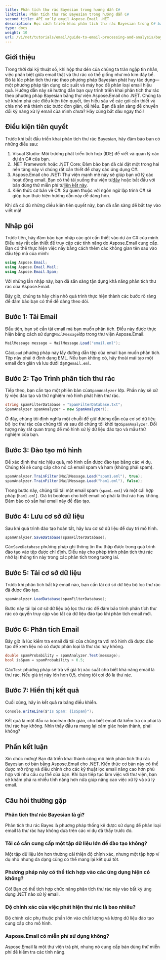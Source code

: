 ```yaml
---
title: Phân tích thư rác Bayesian trong hướng dẫn C#
linktitle: Phân tích thư rác Bayesian trong hướng dẫn C#
second_title: API xử lý email Aspose.Email .NET
description: Học cách triển khai phân tích thư rác Bayesian trong C# bằng Aspose.Email. Hướng dẫn từng bước với thông tin chi tiết về mã để lọc email hiệu quả.
type: docs
weight: 10
url: /vi/net/tutorials/email/guide-to-email-processing-and-analysis/bayesian-spam-analysis-in-csharp/
---
```

## Giới thiệu

Trong thời đại kỹ thuật số, khi hộp thư đến của chúng ta tràn ngập tin nhắn, việc phân biệt giữa email thật và thư rác có thể giống như mò kim đáy bể. Đó là lúc phân tích thư rác theo phương pháp Bayesian phát huy tác dụng—một phương pháp tận dụng xác suất và máy học để phân loại email hiệu quả. Hướng dẫn này sẽ hướng dẫn bạn quy trình triển khai phân tích thư rác theo phương pháp Bayesian bằng thư viện Aspose.Email cho .NET. Chúng ta sẽ khám phá các điều kiện tiên quyết, tìm hiểu sâu về các gói cần thiết và chia nhỏ mã thành các bước đơn giản, dễ hiểu. Bạn đã sẵn sàng để chuyển đổi kỹ năng xử lý email của mình chưa? Hãy cùng bắt đầu ngay thôi!

## Điều kiện tiên quyết

Trước khi bắt đầu triển khai phân tích thư rác Bayesian, hãy đảm bảo bạn có những điều sau:

1. Visual Studio: Môi trường phát triển tích hợp (IDE) để viết và quản lý các dự án C# của bạn.
2. .NET Framework hoặc .NET Core: Đảm bảo bạn đã cài đặt một trong hai nền tảng này vì chúng rất cần thiết để chạy các ứng dụng C#.
3. Aspose.Email cho .NET: Thư viện mạnh mẽ này sẽ giúp bạn xử lý các hoạt động email. Bạn có thể tải xuống thư viện từ[đây](https://releases.aspose.com/email/net/) hoặc bắt đầu với bản dùng thử miễn phí từ[liên kết này](https://releases.aspose.com/).
4. Kiến thức cơ bản về C#: Sự quen thuộc với ngôn ngữ lập trình C# sẽ giúp bạn thực hiện hướng dẫn này dễ dàng hơn.

Khi đã có đủ những điều kiện tiên quyết này, bạn đã sẵn sàng để bắt tay vào viết mã!

## Nhập gói

Trước tiên, hãy đảm bảo bạn nhập các gói cần thiết vào dự án C# của mình. Điều này rất cần thiết để truy cập các tính năng do Aspose.Email cung cấp. Bạn có thể thực hiện việc này bằng cách thêm các không gian tên sau vào đầu tệp mã của mình:

```csharp
using Aspose.Email;
using Aspose.Email.Mail;
using Aspose.Email.Spam;
```

Với những lần nhập này, bạn đã sẵn sàng tận dụng khả năng phân tích thư rác của Aspose.Email.

Bây giờ, chúng ta hãy chia nhỏ quá trình thực hiện thành các bước rõ ràng để đảm bảo bạn có thể dễ dàng theo dõi.

## Bước 1: Tải Email

 Đầu tiên, bạn sẽ cần tải email mà bạn muốn phân tích. Điều này được thực hiện bằng cách sử dụng`MailMessage`lớp trong thư viện Aspose.Email. 

```csharp
MailMessage message = MailMessage.Load("email.eml");
```

 Các`Load` phương pháp này lấy đường dẫn tệp của email bạn muốn phân tích. Tệp này phải ở định dạng EML. Nếu bạn không có, hãy thoải mái tạo một email đơn giản và lưu dưới dạng`email.eml`.

## Bước 2: Tạo Trình phân tích thư rác

 Tiếp theo, bạn cần tạo một phiên bản của`SpamAnalyzer` lớp. Phần này sẽ xử lý việc đào tạo và thử nghiệm mô hình phát hiện thư rác.

```csharp
string spamFilterDatabase = "SpamFilterDatabase.txt";
SpamAnalyzer spamAnalyzer = new SpamAnalyzer();
```

 Ở đây, chúng tôi định nghĩa một chuỗi để giữ đường dẫn của cơ sở dữ liệu bộ lọc thư rác của chúng tôi và sau đó chúng tôi khởi tạo`SpamAnalyzer`. Đối tượng này rất quan trọng để mô hình xử lý dữ liệu đào tạo và mẫu thử nghiệm của bạn.

## Bước 3: Đào tạo mô hình

Để xác định thư rác hiệu quả, mô hình cần được đào tạo bằng các ví dụ. Chúng tôi sẽ cung cấp cho nó cả email spam và ham (không phải spam).

```csharp
spamAnalyzer.TrainFilter(MailMessage.Load("spam1.eml"), true);
spamAnalyzer.TrainFilter(MailMessage.Load("ham1.eml"), false);
```

Trong bước này, chúng tôi tải một email spam (`spam1.eml`) và một cái hợp pháp (`ham1.eml`). Giá trị boolean cho biết email có phải là thư rác hay không. Đảm bảo có sẵn hai email này để đào tạo.

## Bước 4: Lưu cơ sở dữ liệu

Sau khi quá trình đào tạo hoàn tất, hãy lưu cơ sở dữ liệu để duy trì mô hình.

```csharp
spamAnalyzer.SaveDatabase(spamFilterDatabase);
```

 Các`SaveDatabase` phương pháp ghi thông tin thu thập được trong quá trình đào tạo vào tệp được chỉ định. Điều này cho phép trình phân tích thư rác nhớ lại thông tin này trong các phân tích trong tương lai.

## Bước 5: Tải cơ sở dữ liệu

Trước khi phân tích bất kỳ email nào, bạn cần tải cơ sở dữ liệu bộ lọc thư rác đã được đào tạo.

```csharp
spamAnalyzer.LoadDatabase(spamFilterDatabase);
```

Bước này tải lại cơ sở dữ liệu bộ lọc thư rác để đảm bảo trình phân tích thư rác có quyền truy cập vào tất cả dữ liệu đào tạo khi phân tích email mới.

## Bước 6: Phân tích Email

Bây giờ là lúc kiểm tra email đã tải của chúng ta với mô hình đã được đào tạo để xem liệu nó có được phân loại là thư rác hay không. 

```csharp
double spamProbability = spamAnalyzer.Test(message);
bool isSpam = spamProbability > 0.5;
```

 Các`Test` phương pháp sẽ trả về giá trị xác suất cho biết khả năng email là thư rác. Nếu giá trị này lớn hơn 0,5, chúng tôi coi đó là thư rác.

## Bước 7: Hiển thị kết quả

Cuối cùng, hãy in kết quả ra bảng điều khiển.

```csharp
Console.WriteLine($"Is Spam: {isSpam}");
```

Kết quả là một đầu ra boolean đơn giản, cho biết email đã kiểm tra có phải là thư rác hay không. Nhìn thấy đầu ra mang lại cảm giác hoàn thành, phải không?

## Phần kết luận

Xin chúc mừng! Bạn đã triển khai thành công mô hình phân tích thư rác Bayesian cơ bản bằng Aspose.Email cho .NET. Kiến thức cơ bản này có thể được mở rộng và điều chỉnh cho các kỹ thuật lọc email nâng cao hơn phù hợp với nhu cầu cụ thể của bạn. Khi bạn tiếp tục làm việc với thư viện, bạn sẽ khám phá ra nhiều tính năng hơn nữa giúp nâng cao việc xử lý và xử lý email.

## Câu hỏi thường gặp 

### Phân tích thư rác Bayesian là gì?
Phân tích thư rác Bayes là phương pháp thống kê được sử dụng để phân loại email là thư rác hay không dựa trên các ví dụ đã thấy trước đó.

### Tôi có cần cung cấp một tập dữ liệu lớn để đào tạo không?
Một tập dữ liệu lớn hơn thường cải thiện độ chính xác, nhưng một tập hợp ví dụ nhỏ nhưng đa dạng cũng có thể mang lại kết quả tốt.

### Phương pháp này có thể tích hợp vào các ứng dụng hiện có không?
Có! Bạn có thể tích hợp chức năng phân tích thư rác này vào bất kỳ ứng dụng .NET nào xử lý email.

### Độ chính xác của việc phát hiện thư rác là bao nhiêu?
Độ chính xác phụ thuộc phần lớn vào chất lượng và lượng dữ liệu đào tạo cung cấp cho mô hình.

### Aspose.Email có miễn phí sử dụng không?
Aspose.Email là một thư viện trả phí, nhưng nó cung cấp bản dùng thử miễn phí để kiểm tra các tính năng.
